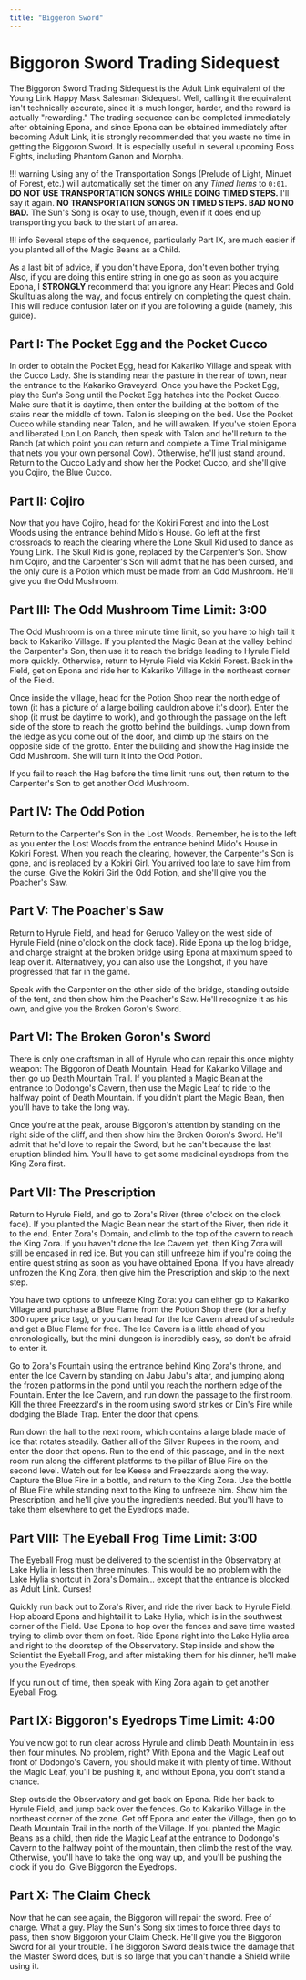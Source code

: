 ```yaml
---
title: "Biggeron Sword"
---
```

# Biggoron Sword Trading Sidequest

The Biggoron Sword Trading Sidequest is the Adult Link equivalent of the Young Link Happy Mask Salesman Sidequest. Well, calling it the equivalent isn't technically accurate, since it is much longer, harder, and the reward is actually "rewarding." The trading sequence can be completed immediately after obtaining Epona, and since Epona can be obtained immediately after becoming Adult Link, it is strongly recommended that you waste no time in getting the Biggoron Sword. It is especially useful in several upcoming Boss Fights, including Phantom Ganon and Morpha.

!!! warning
    Using any of the Transportation Songs (Prelude of Light, Minuet of Forest, etc.) will automatically set the timer on any _Timed Items_ to `0:01`. **DO NOT USE TRANSPORTATION SONGS WHILE DOING TIMED STEPS.** I'll say it again. **NO TRANSPORTATION SONGS ON TIMED STEPS. BAD NO NO BAD.** The Sun's Song is okay to use, though, even if it does end up transporting you back to the start of an area.

!!! info
    Several steps of the sequence, particularly Part IX, are much easier if you planted all of the Magic Beans as a Child.

As a last bit of advice, if you don't have Epona, don't even bother trying. Also, if you are doing this entire string in one go as soon as you acquire Epona, I **STRONGLY** recommend that you ignore any Heart Pieces and Gold Skulltulas along the way, and focus entirely on completing the quest chain. This will reduce confusion later on if you are following a guide (namely, this guide).

## Part I: The Pocket Egg and the Pocket Cucco

In order to obtain the Pocket Egg, head for Kakariko Village and speak with the Cucco Lady. She is standing near the pasture in the rear of town, near the entrance to the Kakariko Graveyard. Once you have the Pocket Egg, play the Sun's Song until the Pocket Egg hatches into the Pocket Cucco. Make sure that it is daytime, then enter the building at the bottom of the stairs near the middle of town. Talon is sleeping on the bed. Use the Pocket Cucco while standing near Talon, and he will awaken. If you've stolen Epona and liberated Lon Lon Ranch, then speak with Talon and he'll return to the Ranch (at which point you can return and complete a Time Trial minigame that nets you your own personal Cow). Otherwise, he'll just stand around. Return to the Cucco Lady and show her the Pocket Cucco, and she'll give you Cojiro, the Blue Cucco.

## Part II: Cojiro

Now that you have Cojiro, head for the Kokiri Forest and into the Lost Woods using the entrance behind Mido's House. Go left at the first crossroads to reach the clearing where the Lone Skull Kid used to dance as Young Link. The Skull Kid is gone, replaced by the Carpenter's Son. Show him Cojiro, and the Carpenter's Son will admit that he has been cursed, and the only cure is a Potion which must be made from an Odd Mushroom. He'll give you the Odd Mushroom.

## Part III: The Odd Mushroom Time Limit: 3:00

The Odd Mushroom is on a three minute time limit, so you have to high tail it back to Kakariko Village. If you planted the Magic Bean at the valley behind the Carpenter's Son, then use it to reach the bridge leading to Hyrule Field more quickly. Otherwise, return to Hyrule Field via Kokiri Forest. Back in the Field, get on Epona and ride her to Kakariko Village in the northeast corner of the Field.

Once inside the village, head for the Potion Shop near the north edge of town (it has a picture of a large boiling cauldron above it's door). Enter the shop (it must be daytime to work), and go through the passage on the left side of the store to reach the grotto behind the buildings. Jump down from the ledge as you come out of the door, and climb up the stairs on the opposite side of the grotto. Enter the building and show the Hag inside the Odd Mushroom. She will turn it into the Odd Potion.

If you fail to reach the Hag before the time limit runs out, then return to the Carpenter's Son to get another Odd Mushroom.

## Part IV: The Odd Potion

Return to the Carpenter's Son in the Lost Woods. Remember, he is to the left as you enter the Lost Woods from the entrance behind Mido's House in Kokiri Forest. When you reach the clearing, however, the Carpenter's Son is gone, and is replaced by a Kokiri Girl. You arrived too late to save him from the curse. Give the Kokiri Girl the Odd Potion, and she'll give you the Poacher's Saw.

## Part V: The Poacher's Saw

Return to Hyrule Field, and head for Gerudo Valley on the west side of Hyrule Field (nine o'clock on the clock face). Ride Epona up the log bridge, and charge straight at the broken bridge using Epona at maximum speed to leap over it. Alternatively, you can also use the Longshot, if you have progressed that far in the game.

Speak with the Carpenter on the other side of the bridge, standing outside of the tent, and then show him the Poacher's Saw. He'll recognize it as his own, and give you the Broken Goron's Sword.

## Part VI: The Broken Goron's Sword

There is only one craftsman in all of Hyrule who can repair this once mighty weapon: The Biggoron of Death Mountain. Head for Kakariko Village and then go up Death Mountain Trail. If you planted a Magic Bean at the entrance to Dodongo's Cavern, then use the Magic Leaf to ride to the halfway point of Death Mountain. If you didn't plant the Magic Bean, then you'll have to take the long way.

Once you're at the peak, arouse Biggoron's attention by standing on the right side of the cliff, and then show him the Broken Goron's Sword. He'll admit that he'd love to repair the Sword, but he can't because the last eruption blinded him. You'll have to get some medicinal eyedrops from the King Zora first.

## Part VII: The Prescription

Return to Hyrule Field, and go to Zora's River (three o'clock on the clock face). If you planted the Magic Bean near the start of the River, then ride it to the end. Enter Zora's Domain, and climb to the top of the cavern to reach the King Zora. If you haven't done the Ice Cavern yet, then King Zora will still be encased in red ice. But you can still unfreeze him if you're doing the entire quest string as soon as you have obtained Epona. If you have already unfrozen the King Zora, then give him the Prescription and skip to the next step.

You have two options to unfreeze King Zora: you can either go to Kakariko Village and purchase a Blue Flame from the Potion Shop there (for a hefty 300 rupee price tag), or you can head for the Ice Cavern ahead of schedule and get a Blue Flame for free. The Ice Cavern is a little ahead of you chronologically, but the mini-dungeon is incredibly easy, so don't be afraid to enter it.

Go to Zora's Fountain using the entrance behind King Zora's throne, and enter the Ice Cavern by standing on Jabu Jabu's altar, and jumping along the frozen platforms in the pond until you reach the northern edge of the Fountain. Enter the Ice Cavern, and run down the passage to the first room. Kill the three Freezzard's in the room using sword strikes or Din's Fire while dodging the Blade Trap. Enter the door that opens.

Run down the hall to the next room, which contains a large blade made of ice that rotates steadily. Gather all of the Silver Rupees in the room, and enter the door that opens. Run to the end of this passage, and in the next room run along the different platforms to the pillar of Blue Fire on the second level. Watch out for Ice Keese and Freezzards along the way. Capture the Blue Fire in a bottle, and return to the King Zora. Use the bottle of Blue Fire while standing next to the King to unfreeze him. Show him the Prescription, and he'll give you the ingredients needed. But you'll have to take them elsewhere to get the Eyedrops made.

## Part VIII: The Eyeball Frog Time Limit: 3:00

The Eyeball Frog must be delivered to the scientist in the Observatory at Lake Hylia in less then three minutes. This would be no problem with the Lake Hylia shortcut in Zora's Domain... except that the entrance is blocked as Adult Link. Curses!

Quickly run back out to Zora's River, and ride the river back to Hyrule Field. Hop aboard Epona and hightail it to Lake Hylia, which is in the southwest corner of the Field. Use Epona to hop over the fences and save time wasted trying to climb over them on foot. Ride Epona right into the Lake Hylia area and right to the doorstep of the Observatory. Step inside and show the Scientist the Eyeball Frog, and after mistaking them for his dinner, he'll make you the Eyedrops.

If you run out of time, then speak with King Zora again to get another Eyeball Frog.

## Part IX: Biggoron's Eyedrops Time Limit: 4:00

You've now got to run clear across Hyrule and climb Death Mountain in less then four minutes. No problem, right? With Epona and the Magic Leaf out front of Dodongo's Cavern, you should make it with plenty of time. Without the Magic Leaf, you'll be pushing it, and without Epona, you don't stand a chance.

Step outside the Observatory and get back on Epona. Ride her back to Hyrule Field, and jump back over the fences. Go to Kakariko Village in the northeast corner of the zone. Get off Epona and enter the Village, then go to Death Mountain Trail in the north of the Village. If you planted the Magic Beans as a child, then ride the Magic Leaf at the entrance to Dodongo's Cavern to the halfway point of the mountain, then climb the rest of the way. Otherwise, you'll have to take the long way up, and you'll be pushing the clock if you do. Give Biggoron the Eyedrops.

## Part X: The Claim Check

Now that he can see again, the Biggoron will repair the sword. Free of charge. What a guy. Play the Sun's Song six times to force three days to pass, then show Biggoron your Claim Check. He'll give you the Biggoron Sword for all your trouble. The Biggoron Sword deals twice the damage that the Master Sword does, but is so large that you can't handle a Shield while using it.
